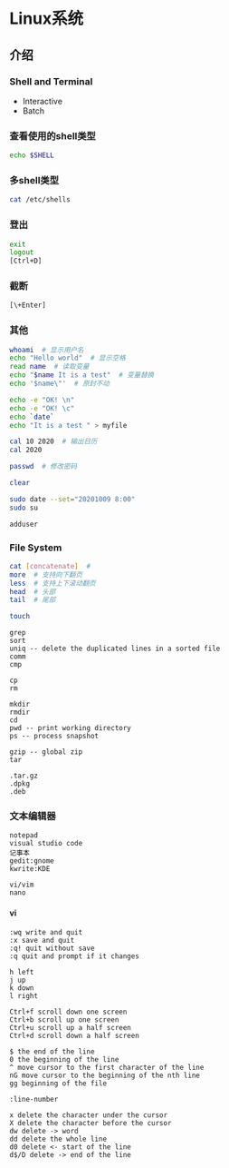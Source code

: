 # Linux系统

## 介绍

### Shell and Terminal

- Interactive
- Batch

### 查看使用的shell类型

```sh
echo $SHELL
```

### 多shell类型

```sh
cat /etc/shells
```

### 登出

```sh
exit
logout
[Ctrl+D]
```

###  截断

```sh
[\+Enter]
```

### 其他

```sh
whoami  # 显示用户名
echo "Hello world"  # 显示空格
read name  # 读取变量
echo "$name It is a test"  # 变量替换
echo '$name\"'  # 原封不动

echo -e "OK! \n"
echo -e "OK! \c"
echo `date`
echo "It is a test " > myfile

cal 10 2020  # 输出日历
cal 2020

passwd  # 修改密码

clear

sudo date --set="20201009 8:00"
sudo su

adduser
```

### File System

```sh
cat [concatenate]  # 
more  # 支持向下翻页
less  # 支持上下滚动翻页
head  # 头部
tail  # 尾部

touch
```

```
grep
sort
uniq -- delete the duplicated lines in a sorted file
comm
cmp

cp
rm

mkdir
rmdir
cd
pwd -- print working directory
ps -- process snapshot

gzip -- global zip
tar

.tar.gz
.dpkg
.deb
```

### 文本编辑器

```
notepad
visual studio code
记事本
gedit:gnome
kwrite:KDE

vi/vim
nano
```

#### vi

```
:wq write and quit
:x save and quit
:q! quit without save
:q quit and prompt if it changes

h left
j up
k down
l right

Ctrl+f scroll down one screen
Ctrl+b scroll up one screen
Ctrl+u scroll up a half screen
Ctrl+d scroll down a half screen

$ the end of the line
0 the beginning of the line
^ move cursor to the first character of the line
nG move cursor to the beginning of the nth line
gg beginning of the file

:line-number

x delete the character under the cursor
X delete the character before the cursor
dw delete -> word
dd delete the whole line
d0 delete <- start of the line
d$/D delete -> end of the line
```

